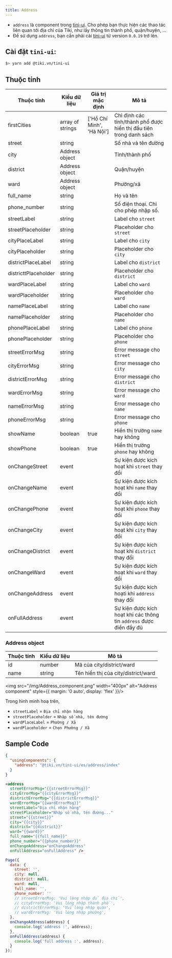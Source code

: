 ```yaml
---
title: Address
---
```


- `address` là component trong [tini-ui](https://www.npmjs.com/package/@tiki.vn/tini-ui). Cho phép bạn thực hiện các thao tác liên quan tới địa chỉ của Tiki, như lấy thông tin thành phố, quận/huyện, ...
- Để sử dụng `address`, bạn cần phải cài [tini-ui](https://www.npmjs.com/package/@tiki.vn/tini-ui) từ version `0.0.19` trở lên.

## Cài đặt `tini-ui`:

```bash
$> yarn add @tiki.vn/tini-ui
```
## Thuộc tính

| Thuộc tính           | Kiểu dữ liệu     | Giá trị mặc định           | Mô tả                                                        |
| -------------------- | ---------------- | ------------------------- | ------------------------------------------------------------------ |
| firstCities          | array of strings | ['Hồ Chí Minh', 'Hà Nội'] | Chỉ định các tỉnh/thành phố được hiển thị đầu tiên trong danh sách |
| street               | string           |                           | Số nhà và tên đường                                                |
| city                 | Address object   |                           | Tỉnh/thành phố                                                     |
| district             | Address object   |                           | Quận/huyện                                                    |
| ward                 | Address object   |                           | Phường/xã                                                          |
| full_name            | string           |                           | Họ và tên                                                          |
| phone_number         | string           |                           | Số điện thoại. Chỉ cho phép nhập số.                               |
| streetLabel          | string           |                           | Label cho `street`                                                   |
| streetPlaceholder    | string           |                           | Placeholder cho `street`                                             |
| cityPlaceLabel       | string           |                           | Label cho `city`                                                     |
| cityPlaceholder      | string           |                           | Placeholder cho `city`                                               |
| districtPlaceLabel   | string           |                           | Label cho `district`                                                 |
| districttPlaceholder | string           |                           | Placeholder cho `district`                                           |
| wardPlaceLabel       | string           |                           | Label cho `ward`                                                     |
| wardPlaceholder      | string           |                           | Placeholder cho `ward`                                               |
| namePlaceLabel       | string           |                           | Label cho `name`                                                     |
| namePlaceholder      | string           |                           | Placeholder cho `name`                                               |
| phonePlaceLabel      | string           |                           | Label cho `phone`                                                    |
| phonePlaceholder     | string           |                           | Placeholder cho `phone`                                              |
| streetErrorMsg       | string           |                           | Error message cho `street`                                           |
| cityErrorMsg         | string           |                           | Error message cho `city`                                             |
| districtErrorMsg     | string           |                           | Error message cho `district`                                         |
| wardErrorMsg         | string           |                           | Error message cho `ward`                                             |
| nameErrorMsg         | string           |                           | Error message cho `name`                                             |
| phoneErrorMsg        | string           |                           | Error message cho `phone`                                            |
| showName             | boolean          | true                      | Hiển thị trường `name` hay không                                     |
| showPhone            | boolean          | true                      | Hiển thị trường `phone` hay không                                    |
| onChangeStreet       | event            |                           | Sự kiện được kích hoạt khi `street` thay đổi                         |
| onChangeName         | event            |                           | Sự kiện được kích hoạt khi `name` thay đổi                           |
| onChangePhone        | event            |                           | Sự kiện được kích hoạt khi `phone` thay đổi                          |
| onChangeCity         | event            |                           | Sự kiện được kích hoạt khi `city` thay đổi                               |
| onChangeDistrict     | event            |                           | Sự kiện được kích hoạt khi `district` thay đổi                       |
| onChangeWard         | event            |                           | Sự kiện được kích hoạt khi `ward` thay đổi                           |
| onChangeAddress      | event            |                           | Sự kiện được kích hoạti khi `address` thay đổi                       |
| onFullAddress        | event            |                           | Sự kiện được kích hoạt khi các thông tin `address` được điền đầy đủ  |

### Address object

| Thuộc tính | Kiểu dữ liệu | Mô tả                               |
| ---------- | ------------ | ----------------------------------- |
| id         | number       | Mã của city/district/ward           |
| name       | string       | Tên hiển thị của city/district/ward |

<img src="/img/Address_component.png" width="400px" alt="Address component" style={{ margin: '0 auto', display: 'flex' }}/>

Trong hình minh hoạ trên,

- `streetLabel` = `Địa chỉ nhận hàng`
- `streetPlaceholder` = `Nhập số nhà, tên đường`
- `wardPlaceLabel` = `Phường / Xã`
- `wardPlaceholder` = `Chọn Phường / Xã`  

## Sample Code

```json title=index.json
{
  "usingComponents": {
    "address": "@tiki.vn/tini-ui/es/address/index"
  }
}
```

```xml title=index.txml
<address
  streetErrorMsg="{{streetErrorMsg}}"
  cityErrorMsg="{{cityErrorMsg}}"
  districtErrorMsg="{{districtErrorMsg}}"
  wardErrorMsg="{{wardErrorMsg}}"
  streetLabel="Địa chỉ nhận hàng"
  streetPlaceholder="Nhập số nhà, tên đường..."
  street="{{street}}"
  city="{{city}}"
  district="{{district}}"
  ward="{{ward}}"
  full_name="{{full_name}}"
  phone_number="{{phone_number}}"
  onChangeAddress="onChangeAddress"
  onFullAddress="onFullAddress" />
```

```js title=index.js
Page({
  data: {
    street: '',
    city: null,
    district: null,
    ward: null,
    full_name: '',
    phone_number: ''
    // streetErrorMsg: 'Vui lòng nhập đủ địa chỉ',
    // cityErrorMsg: 'Vui lòng nhập thành phố',
    // districtErrorMsg: 'Vui lòng nhập quận',
    // wardErrorMsg: 'Vui lòng nhập phường',
  },
  onChangeAddress(address) {
    console.log('address :', address);
  },
  onFullAddress(address) {
    console.log('full address :', address);
  }
});
```

